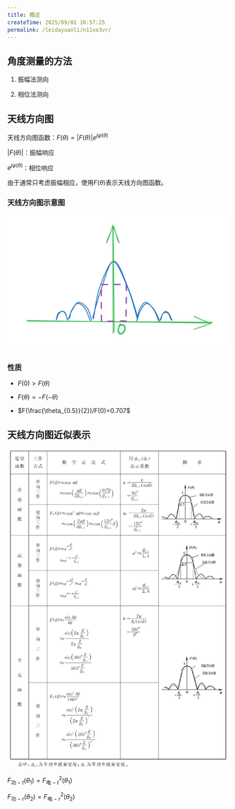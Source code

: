 ```yaml
---
title: 概述
createTime: 2025/09/01 16:57:25
permalink: /leidayuanli/n11xe3vr/
---
```

## **角度测量的方法**

1. 振幅法测向

2. 相位法测向

## **天线方向图**

天线方向图函数：$F(\theta )=|F(\theta )|e^{j\varphi (\theta )}$

$|F(\theta )|$：振幅响应

$e^{j\varphi (\theta )}$：相位响应

由于通常只考虑振幅相应，使用$F(\theta )$表示天线方向图函数。
### **天线方向图示意图**

![天线方向图](picture/天线方向图.jpg)
### **性质**
* $F(0) > F(\theta )$

* $F(\theta) = -F(-\theta)$

* $F(\frac{\theta_{0.5}}{2})/F(0)=0.707$

## **天线方向图近似表示**

![天线方向图近似表示](picture/近似表示.jpg)

$F_{\text{功}-t }(\theta _1)=F_{\text{电}-t }^2(\theta _1)$

$F_{\text{功}-r }(\theta _2)=F_{\text{电}-r }^2(\theta _2)$